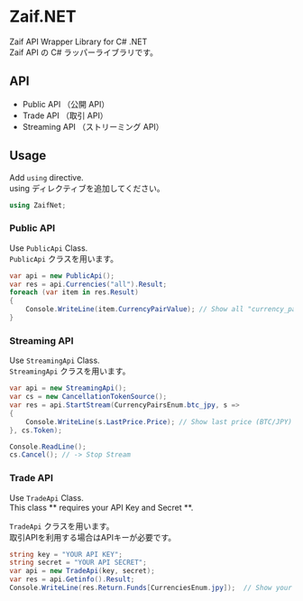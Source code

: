 # Zaif.NET
Zaif API Wrapper Library for C# .NET  
Zaif API の C# ラッパーライブラリです。  

## API
* Public API （公開 API）
* Trade API （取引 API）
* Streaming API （ストリーミング API）
  
  
## Usage
  
Add ``` using ``` directive.    
using ディレクティブを追加してください。  

```csharp
using ZaifNet;
```

### Public API

Use ``` PublicApi ``` Class.  
 ``` PublicApi ``` クラスを用います。
 
```csharp
var api = new PublicApi();
var res = api.Currencies("all").Result;
foreach (var item in res.Result)
{
    Console.WriteLine(item.CurrencyPairValue); // Show all "currency_pair"
}
```

### Streaming API

Use ``` StreamingApi ``` Class.    
 ``` StreamingApi ``` クラスを用います。

```csharp
var api = new StreamingApi();
var cs = new CancellationTokenSource();
var res = api.StartStream(CurrencyPairsEnum.btc_jpy, s =>
{
    Console.WriteLine(s.LastPrice.Price); // Show last price (BTC/JPY) in real time
}, cs.Token);

Console.ReadLine(); 
cs.Cancel(); // -> Stop Stream

```

### Trade API

Use ``` TradeApi ``` Class.  
This class ** requires your API Key and Secret **.    

 ``` TradeApi ``` クラスを用います。   
 取引APIを利用する場合はAPIキーが必要です。  

```csharp
string key = "YOUR API KEY";
string secret = "YOUR API SECRET";
var api = new TradeApi(key, secret);
var res = api.Getinfo().Result;
Console.WriteLine(res.Return.Funds[CurrenciesEnum.jpy]);  // Show your balance (JPY)
```


